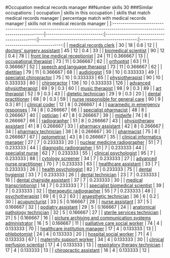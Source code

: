 #Occupation medical records manager
##Number skills 30
###Similar occupations:
| occupation                                                                                                                |   skills in this occupation |   skills that match medical records manager |   percentage match with medical records manager |   skills not in medical records manager |
|:--------------------------------------------------------------------------------------------------------------------------|----------------------------:|--------------------------------------------:|------------------------------------------------:|----------------------------------------:|
| [medical records clerk](medical_records_clerk.md)                                                                         |                          30 |                                          18 |                                        0.6      |                                      12 |
| [doctors' surgery assistant](doctors'_surgery_assistant.md)                                                               |                          45 |                                          12 |                                        0.4      |                                      33 |
| [biomedical scientist](biomedical_scientist.md)                                                                           |                          90 |                                          12 |                                        0.4      |                                      78 |
| [front line medical receptionist](front_line_medical_receptionist.md)                                                     |                          24 |                                          11 |                                        0.366667 |                                      13 |
| [occupational therapist](occupational_therapist.md)                                                                       |                          73 |                                          11 |                                        0.366667 |                                      62 |
| [orthoptist](orthoptist.md)                                                                                               |                          63 |                                          11 |                                        0.366667 |                                      52 |
| [speech and language therapist](speech_and_language_therapist.md)                                                         |                          73 |                                          11 |                                        0.366667 |                                      62 |
| [dietitian](dietitian.md)                                                                                                 |                          79 |                                          11 |                                        0.366667 |                                      68 |
| [audiologist](audiologist.md)                                                                                             |                          59 |                                          10 |                                        0.333333 |                                      49 |
| [specialist chiropractor](specialist_chiropractor.md)                                                                     |                          75 |                                          10 |                                        0.333333 |                                      65 |
| [physiotherapist](physiotherapist.md)                                                                                     |                          90 |                                          10 |                                        0.333333 |                                      80 |
| [chiropractor](chiropractor.md)                                                                                           |                         136 |                                          10 |                                        0.333333 |                                     126 |
| [advanced physiotherapist](advanced_physiotherapist.md)                                                                   |                          69 |                                           9 |                                        0.3      |                                      60 |
| [music therapist](music_therapist.md)                                                                                     |                          98 |                                           9 |                                        0.3      |                                      89 |
| [art therapist](art_therapist.md)                                                                                         |                          52 |                                           9 |                                        0.3      |                                      43 |
| [dietetic technician](dietetic_technician.md)                                                                             |                          29 |                                           9 |                                        0.3      |                                      20 |
| [dental practitioner](dental_practitioner.md)                                                                             |                          68 |                                           9 |                                        0.3      |                                      59 |
| [nurse responsible for general care](nurse_responsible_for_general_care.md)                                               |                          90 |                                           9 |                                        0.3      |                                      81 |
| [clinical coder](clinical_coder.md)                                                                                       |                          12 |                                           8 |                                        0.266667 |                                       4 |
| [paramedic in emergency responses](paramedic_in_emergency_responses.md)                                                   |                          74 |                                           8 |                                        0.266667 |                                      66 |
| [specialist pharmacist](specialist_pharmacist.md)                                                                         |                          48 |                                           8 |                                        0.266667 |                                      40 |
| [optician](optician.md)                                                                                                   |                          47 |                                           8 |                                        0.266667 |                                      39 |
| [midwife](midwife.md)                                                                                                     |                          74 |                                           8 |                                        0.266667 |                                      66 |
| [radiographer](radiographer.md)                                                                                           |                          51 |                                           8 |                                        0.266667 |                                      43 |
| [physiotherapy assistant](physiotherapy_assistant.md)                                                                     |                          41 |                                           8 |                                        0.266667 |                                      33 |
| [pharmacy assistant](pharmacy_assistant.md)                                                                               |                          42 |                                           8 |                                        0.266667 |                                      34 |
| [pharmacy technician](pharmacy_technician.md)                                                                             |                          38 |                                           8 |                                        0.266667 |                                      30 |
| [pharmacist](pharmacist.md)                                                                                               |                          75 |                                           8 |                                        0.266667 |                                      67 |
| [optometrist](optometrist.md)                                                                                             |                          43 |                                           8 |                                        0.266667 |                                      35 |
| [clinical informatics manager](clinical_informatics_manager.md)                                                           |                          27 |                                           7 |                                        0.233333 |                                      20 |
| [nuclear medicine radiographer](nuclear_medicine_radiographer.md)                                                         |                          51 |                                           7 |                                        0.233333 |                                      44 |
| [diagnostic radiographer](diagnostic_radiographer.md)                                                                     |                          51 |                                           7 |                                        0.233333 |                                      44 |
| [specialist nurse](specialist_nurse.md)                                                                                   |                          62 |                                           7 |                                        0.233333 |                                      55 |
| [clinical psychologist](clinical_psychologist.md)                                                                         |                          95 |                                           7 |                                        0.233333 |                                      88 |
| [cytology screener](cytology_screener.md)                                                                                 |                          34 |                                           7 |                                        0.233333 |                                      27 |
| [advanced nurse practitioner](advanced_nurse_practitioner.md)                                                             |                          70 |                                           7 |                                        0.233333 |                                      63 |
| [healthcare assistant](healthcare_assistant.md)                                                                           |                          33 |                                           7 |                                        0.233333 |                                      26 |
| [health psychologist](health_psychologist.md)                                                                             |                          82 |                                           7 |                                        0.233333 |                                      75 |
| [dental hygienist](dental_hygienist.md)                                                                                   |                          33 |                                           7 |                                        0.233333 |                                      26 |
| [dental technician](dental_technician.md)                                                                                 |                          23 |                                           7 |                                        0.233333 |                                      16 |
| [dental chairside assistant](dental_chairside_assistant.md)                                                               |                          37 |                                           7 |                                        0.233333 |                                      30 |
| [medical transcriptionist](medical_transcriptionist.md)                                                                   |                          14 |                                           7 |                                        0.233333 |                                       7 |
| [specialist biomedical scientist](specialist_biomedical_scientist.md)                                                     |                          39 |                                           7 |                                        0.233333 |                                      32 |
| [therapeutic radiographer](therapeutic_radiographer.md)                                                                   |                          55 |                                           7 |                                        0.233333 |                                      48 |
| [psychotherapist](psychotherapist.md)                                                                                     |                          69 |                                           6 |                                        0.2      |                                      63 |
| [anaesthetic technician](anaesthetic_technician.md)                                                                       |                          36 |                                           6 |                                        0.2      |                                      30 |
| [acupuncturist](acupuncturist.md)                                                                                         |                          33 |                                           5 |                                        0.166667 |                                      28 |
| [nurse assistant](nurse_assistant.md)                                                                                     |                          37 |                                           5 |                                        0.166667 |                                      32 |
| [podiatry assistant](podiatry_assistant.md)                                                                               |                          29 |                                           5 |                                        0.166667 |                                      24 |
| [anatomical pathology technician](anatomical_pathology_technician.md)                                                     |                          32 |                                           5 |                                        0.166667 |                                      27 |
| [sterile services technician](sterile_services_technician.md)                                                             |                          21 |                                           5 |                                        0.166667 |                                      16 |
| [picture archiving and communication systems administrator](picture_archiving_and_communication_systems_administrator.md) |                          16 |                                           5 |                                        0.166667 |                                      11 |
| [palliative care social worker](palliative_care_social_worker.md)                                                         |                          74 |                                           4 |                                        0.133333 |                                      70 |
| [healthcare institution manager](healthcare_institution_manager.md)                                                       |                          17 |                                           4 |                                        0.133333 |                                      13 |
| [phlebotomist](phlebotomist.md)                                                                                           |                          24 |                                           4 |                                        0.133333 |                                      20 |
| [hospital social worker](hospital_social_worker.md)                                                                       |                          71 |                                           4 |                                        0.133333 |                                      67 |
| [maternity support worker](maternity_support_worker.md)                                                                   |                          34 |                                           4 |                                        0.133333 |                                      30 |
| [clinical perfusion scientist](clinical_perfusion_scientist.md)                                                           |                          17 |                                           4 |                                        0.133333 |                                      13 |
| [respiratory therapy technician](respiratory_therapy_technician.md)                                                       |                          17 |                                           4 |                                        0.133333 |                                      13 |
| [chiropractic assistant](chiropractic_assistant.md)                                                                       |                          16 |                                           4 |                                        0.133333 |                                      12 |
